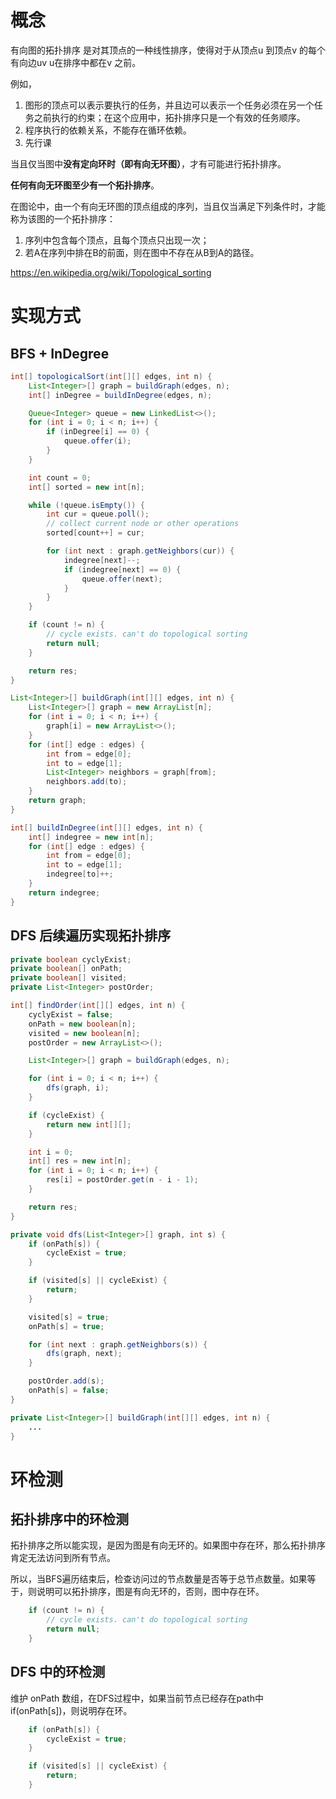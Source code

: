 # 概念

有向图的拓扑排序 是对其顶点的一种线性排序，使得对于从顶点u 到顶点v 的每个有向边uv u在排序中都在v 之前。

例如，

1. 图形的顶点可以表示要执行的任务，并且边可以表示一个任务必须在另一个任务之前执行的约束；在这个应用中，拓扑排序只是一个有效的任务顺序。
2. 程序执行的依赖关系，不能存在循环依赖。
3. 先行课

当且仅当图中**没有定向环时（即有向无环图）**，才有可能进行拓扑排序。

**任何有向无环图至少有一个拓扑排序**。

在图论中，由一个有向无环图的顶点组成的序列，当且仅当满足下列条件时，才能称为该图的一个拓扑排序：

1. 序列中包含每个顶点，且每个顶点只出现一次；
2. 若A在序列中排在B的前面，则在图中不存在从B到A的路径。

https://en.wikipedia.org/wiki/Topological_sorting

# 实现方式

## **BFS + InDegree**

```java
int[] topologicalSort(int[][] edges, int n) {
	List<Integer>[] graph = buildGraph(edges, n);
	int[] inDegree = buildInDegree(edges, n);

	Queue<Integer> queue = new LinkedList<>();
	for (int i = 0; i < n; i++) {
		if (inDegree[i] == 0) {
			queue.offer(i);
		}
	}

	int count = 0;
	int[] sorted = new int[n];

	while (!queue.isEmpty()) {
		int cur = queue.poll();
		// collect current node or other operations
		sorted[count++] = cur;

		for (int next : graph.getNeighbors(cur)) {
			indegree[next]--;
			if (indegree[next] == 0) {
				queue.offer(next);
			}
		}
	}

	if (count != n) {
		// cycle exists. can't do topological sorting
		return null;
	}

	return res;
}

List<Integer>[] buildGraph(int[][] edges, int n) {
	List<Integer>[] graph = new ArrayList[n];
	for (int i = 0; i < n; i++) {
		graph[i] = new ArrayList<>();
	}
	for (int[] edge : edges) {
		int from = edge[0];
		int to = edge[1];
		List<Integer> neighbors = graph[from];
		neighbors.add(to);
	}
	return graph;
}

int[] buildInDegree(int[][] edges, int n) {
	int[] indegree = new int[n];
	for (int[] edge : edges) {
		int from = edge[0];
		int to = edge[1];
		indegree[to]++;
	}
	return indegree;
}
```

## DFS 后续遍历实现拓扑排序

```java
private boolean cyclyExist;
private boolean[] onPath;
private boolean[] visited;
private List<Integer> postOrder;

int[] findOrder(int[][] edges, int n) {
	cyclyExist = false;
	onPath = new boolean[n];
	visited = new boolean[n];
	postOrder = new ArrayList<>();

	List<Integer>[] graph = buildGraph(edges, n);

	for (int i = 0; i < n; i++) {
		dfs(graph, i);
	}

	if (cycleExist) {
		return new int[][];
	}

	int i = 0;
	int[] res = new int[n];
	for (int i = 0; i < n; i++) {
		res[i] = postOrder.get(n - i - 1);
	}

	return res;
}

private void dfs(List<Integer>[] graph, int s) {
	if (onPath[s]) {
		cycleExist = true;
	}

	if (visited[s] || cycleExist) {
		return;
	}

	visited[s] = true;
	onPath[s] = true;

	for (int next : graph.getNeighbors(s)) {
		dfs(graph, next);
	}

	postOrder.add(s);
	onPath[s] = false;
}

private List<Integer>[] buildGraph(int[][] edges, int n) {
	...
}
```

# 环检测

## **拓扑排序中的环检测**

拓扑排序之所以能实现，是因为图是有向无环的。如果图中存在环，那么拓扑排序肯定无法访问到所有节点。

所以，当BFS遍历结束后，检查访问过的节点数量是否等于总节点数量。如果等于，则说明可以拓扑排序，图是有向无环的，否则，图中存在环。

```java
	if (count != n) {
		// cycle exists. can't do topological sorting
		return null;
	}
```

## DFS 中的环检测

维护 onPath 数组，在DFS过程中，如果当前节点已经存在path中 if(onPath[s])，则说明存在环。

```java
	if (onPath[s]) {
		cycleExist = true;
	}

	if (visited[s] || cycleExist) {
		return;
	}
```